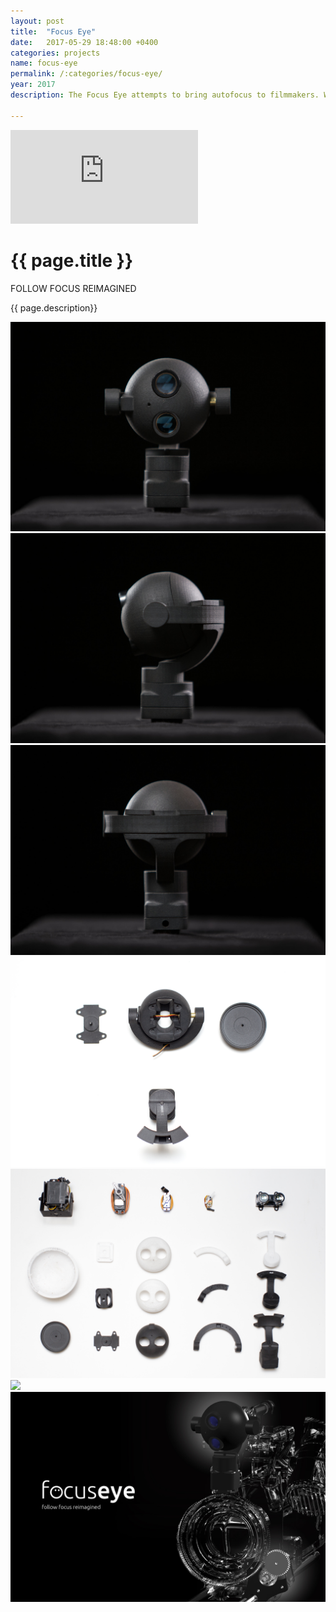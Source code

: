 ```yaml
---
layout: post
title:  "Focus Eye"
date:   2017-05-29 18:48:00 +0400
categories: projects
name: focus-eye
permalink: /:categories/focus-eye/
year: 2017
description: The Focus Eye attempts to bring autofocus to filmmakers. When users interact with the touch screen, the "eye" points at the subject, measures distance, and adjusts focus with our motor. Our original design makes focus pulling easier than ever.

---
```

<div class="main">
  <div class="post-header">
    <div class="post-image-top">
    <iframe src="https://www.youtube.com/embed/iXhgfm_ZvLw" frameborder="0" gesture="media" allowfullscreen></iframe>
    </div>
    <div class="post-text-container">
      <div class="post-title-container">
        <h1>{{ page.title }}</h1>
        <p>FOLLOW FOCUS REIMAGINED</p>
      </div>
      <p>{{ page.description}}</p>
    </div>
  </div>
  <div class="post-image-container">
    <div class="post-image">
      <img src="/images/focus-eye/focus-eye-2.jpg">
    </div>
  </div>
  <div class="post-image-container">
    <div class="post-image">
      <img src="/images/focus-eye/focus-eye-3.jpg">
    </div>
  </div>
  <div class="post-image-container">
    <div class="post-image">
      <img src="/images/focus-eye/focus-eye-4.jpg">
    </div>
  </div>
  <div class="post-image-container">
    <div class="post-image">
      <img src="/images/focus-eye/focus-eye-5.jpg">
    </div>
  </div>
  <div class="post-image-container">
    <div class="post-image">
      <img src="/images/focus-eye/focus-eye-6.jpg">
    </div>
  </div>
  <div class="post-image-container">
    <div class="post-image">
      <img src="/images/focus-eye/focus-eye-7.jpg">
    </div>
  </div>
  <div class="post-image-container">
    <div class="post-image">
      <img src="/images/focus-eye/focus-eye-8.jpg">
    </div>
  </div>
</div>
